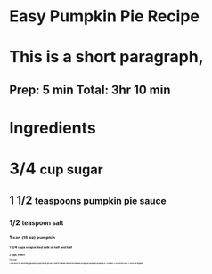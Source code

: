 <h1> Easy Pumpkin Pie Recipe <h1>

<p> This is a short paragraph, <p>
  
<h2> Prep: 5 min    Total: 3hr 10 min <h2>
  
 <h1> Ingredients <h1>
  
  <strong> 3/4 <strong> <small> cup sugar <small>

  <strong> 1 1/2 <strong> <small> teaspoons pumpkin pie sauce <small>
  
  <strong> 1/2 <strong> <small> teaspoon salt <small>
  
  <strong> 1 <strong> <small> can (15 oz) pumpkin <small>
  
  <strong> 1 1/4 <strong> <small> cups evaporated milk or half and half <small>
  
  <strong> 2 <strong> <small> eggs, beaten <small>
  
  <strong> 1 <strong> <small> pie crust <small>
  
  <p1>1. Heat oven to 425. mix all filling ingredients and pour it into the pie crust.<p2>
  <p3>2. Bake for 15 minutes then turn the heat down 350 degreese and bake for an aditional 40 - 50 minutes.<p3>
  <p4>3. Let it cool for 2 hours.<p4>
  <p5>4. Store in the refigerator.<p5>
 
                 
